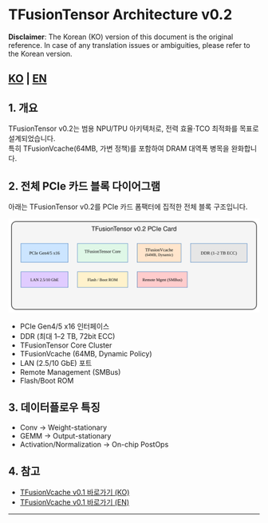 # TFusionTensor Architecture v0.2

**Disclaimer**: The Korean (KO) version of this document is the original reference. 
In case of any translation issues or ambiguities, please refer to the Korean version.

[KO](TFusionTensor_Architecture_v0.2.md) | [EN](TFusionTensor_Architecture_v0.2_en.md)
---

## 1. 개요

TFusionTensor v0.2는 범용 NPU/TPU 아키텍처로, 전력 효율·TCO 최적화를 목표로 설계되었습니다.  
특히 TFusionVcache(64MB, 가변 정책)를 포함하여 DRAM 대역폭 병목을 완화합니다.  

## 2. 전체 PCIe 카드 블록 다이어그램

아래는 TFusionTensor v0.2를 PCIe 카드 폼팩터에 집적한 전체 블록 구조입니다.  

![TFusionTensor v0.2 PCIe Block Diagram](diagrams/TFusionTensor_v0_2_card.svg)

- PCIe Gen4/5 x16 인터페이스
- DDR (최대 1–2 TB, 72bit ECC)
- TFusionTensor Core Cluster
- TFusionVcache (64MB, Dynamic Policy)
- LAN (2.5/10 GbE) 포트
- Remote Management (SMBus)
- Flash/Boot ROM

## 3. 데이터플로우 특징

- Conv → Weight-stationary  
- GEMM → Output-stationary  
- Activation/Normalization → On-chip PostOps  

## 4. 참고

- [TFusionVcache v0.1 바로가기 (KO)](TFusionVcache/TFusionVcache_v0.1.md)  
- [TFusionVcache v0.1 바로가기 (EN)](TFusionVcache/TFusionVcache_v0.1_en.md)

---

